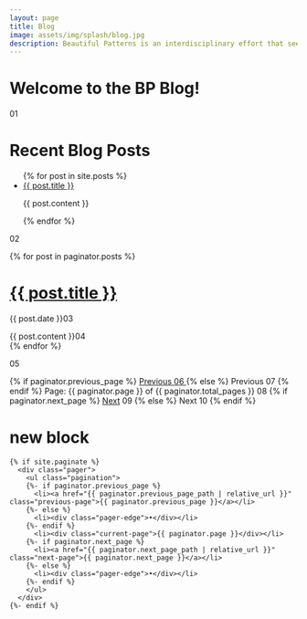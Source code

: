 ```yaml
---
layout: page
title: Blog
image: assets/img/splash/blog.jpg 
description: Beautiful Patterns is an interdisciplinary effort that seeks high-impact solutions to the complex socialtechnical challenge of women's STEM education, with and emphasis in computation, in the developing world.
---
```


# Welcome to the BP Blog!

01
# Recent Blog Posts
<ul>
  {% for post in site.posts %}
    <li>
      <a href="{{ site.baseurl }}{{ post.url }}">{{ post.title }}</a>
      <p>{{ post.content }}</p>
    </li>
  {% endfor %}
</ul>

02
<!-- This loops through the paginated posts -->
{% for post in paginator.posts %}
  <h1><a href="{{ post.url }}">{{ post.title }}</a></h1>
  <p class="author">
    <span class="date">{{ post.date }}</span>03
  </p>
  <div class="content">
    {{ post.content }}04
  </div>
{% endfor %}

05
<!-- Pagination links -->
<div class="pagination">
  {% if paginator.previous_page %}
    <a href="{{ paginator.previous_page_path }}" class="previous">
      Previous 06
    </a>
  {% else %}
    <span class="previous">Previous</span> 07
  {% endif %}
  <span class="page_number ">
    Page: {{ paginator.page }} of {{ paginator.total_pages }} 08
  </span>
  {% if paginator.next_page %}
    <a href="{{ paginator.next_page_path }}" class="next">Next</a> 09
  {% else %}
    <span class="next ">Next</span> 10
  {% endif %}
</div>

# new block
    {% if site.paginate %}
      <div class="pager">
        <ul class="pagination">
        {%- if paginator.previous_page %}
          <li><a href="{{ paginator.previous_page_path | relative_url }}" class="previous-page">{{ paginator.previous_page }}</a></li>
        {%- else %}
          <li><div class="pager-edge">•</div></li>
        {%- endif %}
          <li><div class="current-page">{{ paginator.page }}</div></li>
        {%- if paginator.next_page %}
          <li><a href="{{ paginator.next_page_path | relative_url }}" class="next-page">{{ paginator.next_page }}</a></li>
        {%- else %}
          <li><div class="pager-edge">•</div></li>
        {%- endif %}
        </ul>
      </div>
    {%- endif %}